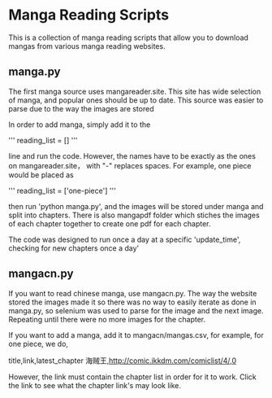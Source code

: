 # Manga Reading Scripts

This is a collection of manga reading scripts that allow you to download mangas from various manga reading websites. 

## manga.py

The first manga source uses mangareader.site. This site has wide selection of manga, and popular ones should be up to date. This source was easier to parse due to the way the images are stored


In order to add manga, simply add it to the 

'''
reading_list = []
'''

line and run the code. However, the names have to be exactly as the ones on mangareader.site， with "-" replaces spaces. For example, one piece would be placed as 

'''
reading_list = ['one-piece']
'''

then run 'python manga.py', and the images will be stored under manga and split into chapters. There is also mangapdf folder which stiches the images of each chapter together to create one pdf for each chapter.

The code was designed to run once a day at a specific 'update_time', checking for new chapters once a day'

## mangacn.py 

If you want to read chinese manga, use mangacn.py. The way the website stored the images made it so there was no way to easily iterate as done in manga.py, so selenium was used to parse for the image and the next image. Repeating until there were no more images for the chapter.

If you want to add a manga, add it to mangacn/mangas.csv, for example, for one piece, we do, 

title,link,latest_chapter
海贼王,http://comic.ikkdm.com/comiclist/4/,0

However, the link must contain the chapter list in order for it to work. Click the link to see what the chapter link's may look like.
